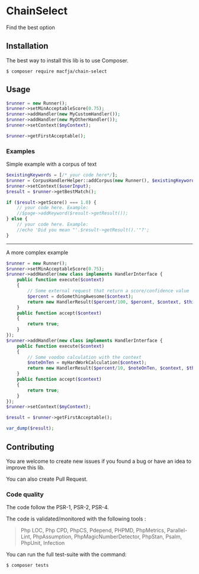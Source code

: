 # ChainSelect

Find the best option

## Installation

The best way to install this lib is to use Composer.
```
$ composer require macfja/chain-select
```

## Usage

```php
$runner = new Runner();
$runner->setMinAcceptableScore(0.75);
$runner->addHandler(new MyCustomHandler());
$runner->addHandler(new MyOtherHandler());
$runner->setContext($myContext);

$runner->getFirstAcceptable();
```

### Examples

Simple example with a corpus of text

```php
$existingKeywords = [/* your code here*/];
$runner = CorpusHandlerHelper::addCorpus(new Runner(), $existingKeywords);
$runner->setContext($userInput);
$result = $runner->getBestMatch();

if ($result->getScore() === 1.0) {
    // your code here. Example:
    //$page->addKeyword($result->getResult());
} else {
    // your code here. Example:
    //echo 'Did you mean "'.$result->getResult().'"?';
}
```

----

A more complex example

```php
$runner = new Runner();
$runner->setMinAcceptableScore(0.75);
$runner->addHandler(new class implements HandlerInterface {
    public function execute($context)
    {
        // Some external request that return a score/confidence value
        $percent = doSomethingAwesome($context);
        return new HandlerResult($percent/100, $percent, $context, $this);
    }
    public function accept($context)
    {
        return true;
    }
});
$runner->addHandler(new class implements HandlerInterface {
    public function execute($context)
    {
        // Some voodoo calculation with the context
        $noteOnTen = myHardWorkCalculation($context);
        return new HandlerResult($percent/10, $noteOnTen, $context, $this);
    }
    public function accept($context)
    {
        return true;
    }
});
$runner->setContext($myContext);

$result = $runner->getFirstAcceptable();

var_dump($result);
```

## Contributing

You are welcome to create new issues if you found a bug or have an idea to improve this lib.

You can also create Pull Request.

### Code quality

The code follow the PSR-1, PSR-2, PSR-4.

The code is validated/monitored with the following tools :

 > Php LOC, Php CPD, PhpCS, Pdepend, PHPMD, PhpMetrics, Parallel-Lint, PhpAssumption, PhpMagicNumberDetector, PhpStan, Psalm, PhpUnit, Infection

You can run the full test-suite with the command:

```
$ composer tests
```
